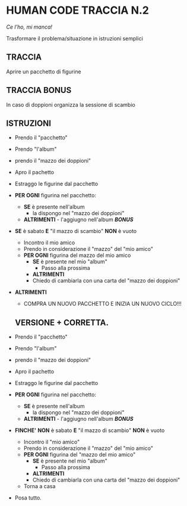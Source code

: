 # HUMAN CODE TRACCIA N.2

_Ce l’ho, mi manca!_

Trasformare il problema/situazione in istruzioni semplici

## TRACCIA

Aprire un pacchetto di figurine

## TRACCIA BONUS

In caso di doppioni organizza la sessione di scambio

## ISTRUZIONI

- Prendo il "pacchetto"
- Prendo "l'album"
- prendo il "mazzo dei doppioni"
- Apro il pachetto
- Estraggo le figurine dal pacchetto
- **PER OGNI** figurina nel pacchetto:
  - **SE** è presente nell'album
    - la dispongo nel "mazzo dei doppioni"
  - **ALTRIMENTI** - l'aggiugno nell'album
    **_BONUS_**
- **SE** è sabato **E** "il mazzo di scambio" **NON** è vuoto
  - Incontro il mio amico
  - Prendo in considerazione il "mazzo" del "mio amico"
  - **PER OGNI** figurina del mazzo del mio amico
    - **SE** è presente nel mio "album"
      - Passo alla prossima
    - **ALTRIMENTI**
    - Chiedo di cambiarla con una carta del "mazzo dei doppioni"
- **ALTRIMENTI**

  - COMPRA UN NUOVO PACCHETTO E INIZIA UN NUOVO CICLO!!!

  ## VERSIONE + CORRETTA.

- Prendo il "pacchetto"
- Prendo "l'album"
- prendo il "mazzo dei doppioni"
- Apro il pachetto
- Estraggo le figurine dal pacchetto
- **PER OGNI** figurina nel pacchetto:
  - **SE** è presente nell'album
    - la dispongo nel "mazzo dei doppioni"
  - **ALTRIMENTI** - l'aggiugno nell'album
    **_BONUS_**
- **FINCHE'** **NON** è sabato **E** "il mazzo di scambio" **NON** è vuoto
  - Incontro il "mio amico"
  - Prendo in considerazione il "mazzo" del "mio amico"
  - **PER OGNI** figurina del "mazzo del mio amico"
    - **SE** è presente nel mio "album"
      - Passo alla prossima
    - **ALTRIMENTI**
    - Chiedo di cambiarla con una carta del "mazzo dei doppioni"
  - Torna a casa
- Posa tutto.
